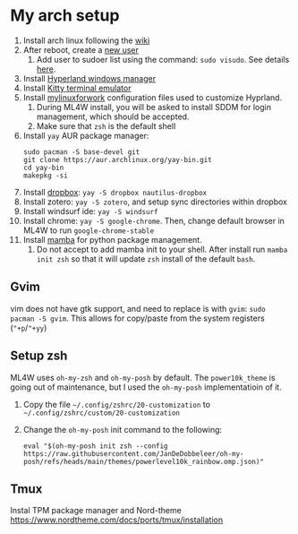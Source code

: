 # My arch setup


1. Install arch linux following the [wiki](https://wiki.archlinux.org/title/Installation_guide)
1. After reboot, create a [new user](https://wiki.archlinux.org/title/General_recommendations#:~:text=administration%20for%20more.-,Users%20and%20groups,-A%20new%20installation)
   1. Add user to sudoer list using the command: `sudo visudo`. See details [here](https://wiki.archlinux.org/title/Sudo#Sudoers_default_file_permissions:~:text=a%20specific%20user.-,Using%20visudo,-The%20configuration%20file).
1. Install [Hyperland windows manager](https://wiki.hyprland.org/Getting-Started/Installation/)
1. Install [Kitty terminal emulator](https://sw.kovidgoyal.net/kitty/)
1. Install [mylinuxforwork](https://wiki.archlinux.org/title/Sudo#Sudoers_default_file_permissions:~:text=a%20specific%20user.-,Using%20visudo,-The%20configuration%20file) configuration files used to customize Hyprland.
   1. During ML4W install, you will be asked to install SDDM for login management, which should be accepted.
   2. Make sure that `zsh` is the default shell
1. Install `yay` AUR package manager:
      ```
      sudo pacman -S base-devel git
      git clone https://aur.archlinux.org/yay-bin.git
      cd yay-bin
      makepkg -si
      ```
1. Install [dropbox](https://wiki.archlinux.org/title/Dropbox): `yay -S dropbox nautilus-dropbox`
2. Install zotero: `yay -S zotero`, and setup sync directories within dropbox
3. Install windsurf ide: `yay -S windsurf`
4. Install chrome: `yay -S google-chrome`. Then, change default browser in ML4W to run `google-chrome-stable`
5. Install [mamba](https://mamba.readthedocs.io/en/latest/installation/mamba-installation.html) for python package management.
   1. Do not accept to add mamba init to your shell. After install run `mamba init zsh` so that it will update `zsh` install of the default `bash`.
  

## Gvim

vim does not have gtk support, and need to replace is with `gvim`: `sudo pacman -S gvim`. This allows for copy/paste from the system registers (`"+p`/`"+yy`)
 

## Setup zsh

ML4W uses `oh-my-zsh` and `oh-my-posh` by default. The `power10k_theme` is going out of maintenance, but I used the `oh-my-posh` implementatioin of it.

1. Copy the file `~/.config/zshrc/20-customization` to `~/.config/zshrc/custom/20-customization`
2. Change the `oh-my-posh` init command to the following:

   `eval "$(oh-my-posh init zsh --config https://raw.githubusercontent.com/JanDeDobbeleer/oh-my-posh/refs/heads/main/themes/powerlevel10k_rainbow.omp.json)"`

## Tmux 

Instal TPM package manager and Nord-theme https://www.nordtheme.com/docs/ports/tmux/installation
